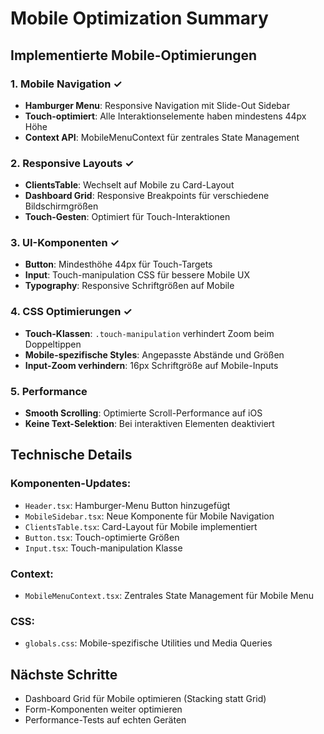 # Mobile Optimization Summary

## Implementierte Mobile-Optimierungen

### 1. Mobile Navigation ✓
- **Hamburger Menu**: Responsive Navigation mit Slide-Out Sidebar
- **Touch-optimiert**: Alle Interaktionselemente haben mindestens 44px Höhe
- **Context API**: MobileMenuContext für zentrales State Management

### 2. Responsive Layouts ✓
- **ClientsTable**: Wechselt auf Mobile zu Card-Layout
- **Dashboard Grid**: Responsive Breakpoints für verschiedene Bildschirmgrößen
- **Touch-Gesten**: Optimiert für Touch-Interaktionen

### 3. UI-Komponenten ✓
- **Button**: Mindesthöhe 44px für Touch-Targets
- **Input**: Touch-manipulation CSS für bessere Mobile UX
- **Typography**: Responsive Schriftgrößen auf Mobile

### 4. CSS Optimierungen ✓
- **Touch-Klassen**: `.touch-manipulation` verhindert Zoom beim Doppeltippen
- **Mobile-spezifische Styles**: Angepasste Abstände und Größen
- **Input-Zoom verhindern**: 16px Schriftgröße auf Mobile-Inputs

### 5. Performance
- **Smooth Scrolling**: Optimierte Scroll-Performance auf iOS
- **Keine Text-Selektion**: Bei interaktiven Elementen deaktiviert

## Technische Details

### Komponenten-Updates:
- `Header.tsx`: Hamburger-Menu Button hinzugefügt
- `MobileSidebar.tsx`: Neue Komponente für Mobile Navigation
- `ClientsTable.tsx`: Card-Layout für Mobile implementiert
- `Button.tsx`: Touch-optimierte Größen
- `Input.tsx`: Touch-manipulation Klasse

### Context:
- `MobileMenuContext.tsx`: Zentrales State Management für Mobile Menu

### CSS:
- `globals.css`: Mobile-spezifische Utilities und Media Queries

## Nächste Schritte
- Dashboard Grid für Mobile optimieren (Stacking statt Grid)
- Form-Komponenten weiter optimieren
- Performance-Tests auf echten Geräten